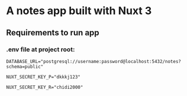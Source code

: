 # A notes app built with Nuxt 3

## Requirements to run app

### .env file at project root:
```
DATABASE_URL="postgresql://username:password@localhost:5432/notes?schema=public"

NUXT_SECRET_KEY_P="dkkkj123"

NUXT_SECRET_KEY_R="chidi2000"
```